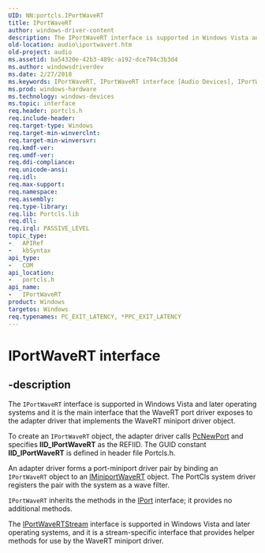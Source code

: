 ```yaml
---
UID: NN:portcls.IPortWaveRT
title: IPortWaveRT
author: windows-driver-content
description: The IPortWaveRT interface is supported in Windows Vista and later operating systems and it is the main interface that the WaveRT port driver exposes to the adapter driver that implements the WaveRT miniport driver object.
old-location: audio\iportwavert.htm
old-project: audio
ms.assetid: ba54320e-42b3-489c-a192-dce794c3b3d4
ms.author: windowsdriverdev
ms.date: 2/27/2018
ms.keywords: IPortWaveRT, IPortWaveRT interface [Audio Devices], IPortWaveRT interface [Audio Devices], described, audio.iportwavert, audmp-routines_0c88b444-3414-49e0-a021-2bc4cd6f1fff.xml, portcls/IPortWaveRT
ms.prod: windows-hardware
ms.technology: windows-devices
ms.topic: interface
req.header: portcls.h
req.include-header: 
req.target-type: Windows
req.target-min-winverclnt: 
req.target-min-winversvr: 
req.kmdf-ver: 
req.umdf-ver: 
req.ddi-compliance: 
req.unicode-ansi: 
req.idl: 
req.max-support: 
req.namespace: 
req.assembly: 
req.type-library: 
req.lib: Portcls.lib
req.dll: 
req.irql: PASSIVE_LEVEL
topic_type:
-	APIRef
-	kbSyntax
api_type:
-	COM
api_location:
-	portcls.h
api_name:
-	IPortWaveRT
product: Windows
targetos: Windows
req.typenames: PC_EXIT_LATENCY, *PPC_EXIT_LATENCY
---
```


# IPortWaveRT interface


## -description


The <code>IPortWaveRT</code> interface is supported in Windows Vista and later operating systems and it is the main interface that the WaveRT port driver exposes to the adapter driver that implements the WaveRT miniport driver object.

 To create an <code>IPortWaveRT</code> object, the adapter driver calls <a href="..\portcls\nf-portcls-pcnewport.md">PcNewPort</a> and specifies <b>IID_IPortWaveRT</b> as the REFIID. The GUID constant <b>IID_IPortWaveRT</b> is defined in header file Portcls.h.

An adapter driver forms a port-miniport driver pair by binding an <code>IPortWaveRT</code> object to an <a href="..\portcls\nn-portcls-iminiportwavert.md">IMiniportWaveRT</a> object. The PortCls system driver registers the pair with the system as a wave filter.

<code>IPortWaveRT</code> inherits the methods in the <a href="..\portcls\nn-portcls-iport.md">IPort</a> interface; it provides no additional methods.

The <a href="..\portcls\nn-portcls-iportwavertstream.md">IPortWaveRTStream</a> interface is supported in Windows Vista and later operating systems, and it is a stream-specific interface that provides helper methods for use by the WaveRT miniport driver.

